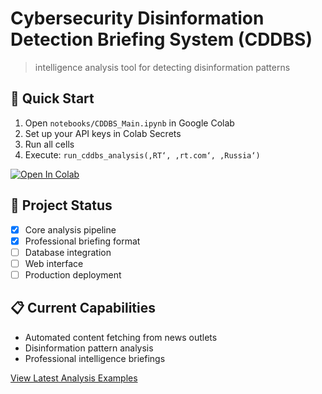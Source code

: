 # Cybersecurity Disinformation Detection Briefing System (CDDBS)

> intelligence analysis tool for detecting disinformation patterns

## 🚀 Quick Start

1. Open `notebooks/CDDBS_Main.ipynb` in Google Colab
2. Set up your API keys in Colab Secrets
3. Run all cells
4. Execute: `run_cddbs_analysis(‚RT‘, ‚rt.com‘, ‚Russia‘)`

[![Open In Colab](https://colab.research.google.com/assets/colab-badge.svg)](https://colab.research.google.com/github/Be11aMer/cddbs-research/blob/main/notebooks/CDDBS_Main.ipynb)

## 🎯 Project Status

- [x] Core analysis pipeline
- [x] Professional briefing format
- [ ] Database integration
- [ ] Web interface
- [ ] Production deployment

## 📋 Current Capabilities

- Automated content fetching from news outlets
- Disinformation pattern analysis
- Professional intelligence briefings

[View Latest Analysis Examples](data/sample_outputs/)